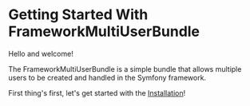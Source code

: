 # Getting Started With FrameworkMultiUserBundle

Hello and welcome!

The FrameworkMultiUserBundle is a simple bundle that allows multiple users to be created and handled in the Symfony framework.

First thing's first, let's get started with the [Installation](installation.md)!